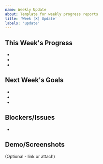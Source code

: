 ```yaml
---
name: Weekly Update
about: Template for weekly progress reports
title: 'Week [X] Update'
labels: 'update'
---
```


## This Week's Progress
-
-
-

## Next Week's Goals
-
-
-

## Blockers/Issues
-

## Demo/Screenshots
(Optional - link or attach)